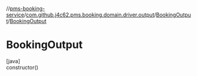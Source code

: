 //[pms-booking-service](../../../index.md)/[com.github.j4c62.pms.booking.domain.driver.output](../index.md)/[BookingOutput](index.md)/[BookingOutput](-booking-output.md)

# BookingOutput

[java]\
constructor()